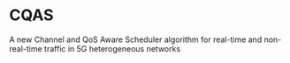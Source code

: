 # CQAS
A new Channel and QoS Aware Scheduler algorithm for real-time and non-real-time traffic in 5G heterogeneous networks
